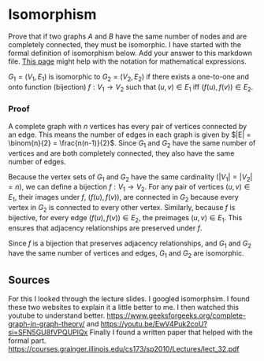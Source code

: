 # Isomorphism

Prove that if two graphs $A$ and $B$ have the same number of nodes and are
completely connected, they must be isomorphic. I have started with the formal
definition of isomorphism below. Add your answer to this markdown file. [This
page](https://docs.github.com/en/get-started/writing-on-github/working-with-advanced-formatting/writing-mathematical-expressions)
might help with the notation for mathematical expressions.

$G_1=(V_1 , E_1)$ is isomorphic to $G_2 = (V_2, E_2)$ if there exists a
one-to-one and onto function (bijection) $f: V_1 \rightarrow V_2$ such that $(u,v)
\in E_1$ iff $(f(u),f(v)) \in E_2$.

### Proof

A complete graph with $n$ vertices has every pair of vertices connected by an edge. This means the number of edges in each graph is given by $|E| = \binom{n}{2} = \frac{n(n-1)}{2}$. Since $G_1$ and $G_2$ have the same number of vertices and are both completely connected, they also have the same number of edges.

Because the vertex sets of $G_1$ and $G_2$ have the same cardinality ($|V_1| = |V_2| = n$), we can define a bijection $f: V_1 \to V_2$. For any pair of vertices $(u, v) \in E_1$, their images under $f$, $(f(u), f(v))$, are connected in $G_2$ because every vertex in $G_2$ is connected to every other vertex. Similarly, because $f$ is bijective, for every edge $(f(u), f(v)) \in E_2$, the preimages $(u, v) \in E_1$. This ensures that adjacency relationships are preserved under $f$.

Since $f$ is a bijection that preserves adjacency relationships, and $G_1$ and $G_2$ have the same number of vertices and edges, $G_1$ and $G_2$ are isomorphic.

## Sources 

For this I looked through the lecture slides. I googled isomorphsim. I found these two websites to explain it a little better to me. I then watched this youtube to understand better. https://www.geeksforgeeks.org/complete-graph-in-graph-theory/ and https://youtu.be/EwV4Puk2coU?si=SFN5GU8fVPQUPlQx Finally I found a written paper that helped with the formal part. https://courses.grainger.illinois.edu/cs173/sp2010/Lectures/lect_32.pdf 



